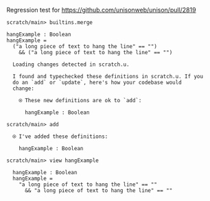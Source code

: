 Regression test for https://github.com/unisonweb/unison/pull/2819

``` ucm :hide
scratch/main> builtins.merge

```

``` unison
hangExample : Boolean
hangExample =
  ("a long piece of text to hang the line" == "")
    && ("a long piece of text to hang the line" == "")
```

``` ucm :added-by-ucm
  Loading changes detected in scratch.u.

  I found and typechecked these definitions in scratch.u. If you
  do an `add` or `update`, here's how your codebase would
  change:
  
    ⍟ These new definitions are ok to `add`:
    
      hangExample : Boolean

```

``` ucm
scratch/main> add

  ⍟ I've added these definitions:
  
    hangExample : Boolean

scratch/main> view hangExample

  hangExample : Boolean
  hangExample =
    "a long piece of text to hang the line" == ""
      && "a long piece of text to hang the line" == ""

```
